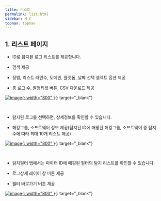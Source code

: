 ```yaml
---
title: 리스트
permalink: list.html
sidebar: M_C
topnav: topnav
---
```



## 1. 리스트 페이지

- ID로 탐지된 로그 리스트를 제공합니다.

- 검색 제공

- 정렬, 리스트 라인수, 도메인, 플랫폼, 날짜 선택 셀렉트 옵션 제공

- 총 로그 수, 발행티켓 버튼, CSV 다운로드 제공

[![image](/docs/images/Manual/common/mitre/list/1.png){: width="800" }](/docs/images/Manual/common/mitre/list/1.png){: target="_blank"}

 <br />

- 탐지된 로그를 선택하면, 상세정보를 확인할 수 있습니다.

- 해킹그룹, 소프트웨어 정보 제공(탐지된 ID에 매핑된 해킹그룹, 소프트웨어 중 탐지 수에 따라 최대 10개 리스트 제공)

[![image](/docs/images/Manual/common/mitre/list/2.png){: width="800" }](/docs/images/Manual/common/mitre/list/2.png){: target="_blank"}

<br />

- 탐지필터 탭에서는 마이터 ID에 매핑된 필터의 탐지 리스트를 확인할 수 있습니다.

- 로그상세 레이어 창 버튼 제공

- 필터 바로가기 버튼 제공

[![image](/docs/images/Manual/common/mitre/list/3.png){: width="800" }](/docs/images/Manual/common/mitre/list/3.png){: target="_blank"}

 